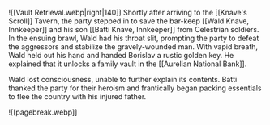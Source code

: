 ![[Vault Retrieval.webp|right|140]]
Shortly after arriving to the [[Knave's Scroll]] Tavern, the party stepped in to save the bar-keep [[Wald Knave, Innkeeper]] and his son [[Batti Knave, Innkeeper]] from Celestrian soldiers. In the ensuing brawl, Wald had his throat slit, prompting the party to defeat the aggressors and stabilize the gravely-wounded man. With vapid breath, Wald held out his hand and handed Borislav a rustic golden key. He explained that it unlocks a family vault in the [[Aurelian National Bank]]. 

Wald lost consciousness, unable to further explain its contents. Batti thanked the party for their heroism and frantically began packing essentials to flee the country with his injured father.

![[pagebreak.webp]]
